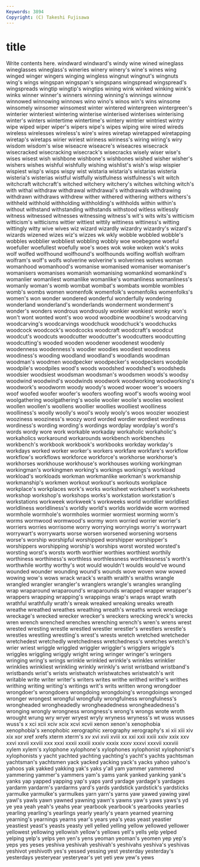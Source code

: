 ```yaml
---
Keywords: 3894 
Copyright: (C) Takeshi Fujisawa
---
```


# title

Write contents here.
windward windward's windy wine wined
wineglass wineglasses wineglass's wineries winery winery's wine's wines wing winged
winger wingers winging wingless wingnut wingnut's wingnuts wing's wings wingspan
wingspan's wingspans wingspread wingspread's wingspreads wingtip wingtip's wingtips wining wink
winked winking wink's winks winner winner's winners winning winning's winnings
winnow winnowed winnowing winnows wino wino's winos win's wins winsome
winsomely winsomer winsomest winter wintered wintergreen wintergreen's winterier winteriest wintering
winterise winterised winterises winterising winter's winters wintertime wintertime's wintery wintrier
wintriest wintry wipe wiped wiper wiper's wipers wipe's wipes wiping
wire wired wireds wireless wirelesses wireless's wire's wires wiretap wiretapped
wiretapping wiretap's wiretaps wirier wiriest wiriness wiriness's wiring wiring's wiry
wisdom wisdom's wise wiseacre wiseacre's wiseacres wisecrack wisecracked wisecracking wisecrack's
wisecracks wisely wiser wise's wises wisest wish wishbone wishbone's wishbones
wished wisher wisher's wishers wishes wishful wishfully wishing wishlist's wish's
wisp wispier wispiest wisp's wisps wispy wist wistaria wistaria's wistarias
wisteria wisteria's wisterias wistful wistfully wistfulness wistfulness's wit witch witchcraft
witchcraft's witched witchery witchery's witches witching witch's with withal withdraw
withdrawal withdrawal's withdrawals withdrawing withdrawn withdraws withdrew wither withered withering
withers withers's withheld withhold withholding withholding's withholds within within's without
withstand withstanding withstands withstood witless witlessly witness witnessed witnesses witnessing
witness's wit's wits wits's witticism witticism's witticisms wittier wittiest wittily
wittiness wittiness's witting wittingly witty wive wives wiz wizard wizardly
wizardry wizardry's wizard's wizards wizened wizes wiz's wizzes wk wkly
wobble wobbled wobble's wobbles wobblier wobbliest wobbling wobbly woe woebegone
woeful woefuller woefullest woefully woe's woes wok woke woken wok's
woks wolf wolfed wolfhound wolfhound's wolfhounds wolfing wolfish wolfram wolfram's
wolf's wolfs wolverine wolverine's wolverines wolves woman womanhood womanhood's womanise
womanised womaniser womaniser's womanisers womanises womanish womanising womankind womankind's womanlier
womanliest womanlike womanlike's womanliness womanliness's womanly woman's womb wombat wombat's
wombats womble wombles womb's wombs women womenfolk womenfolk's womenfolks womenfolks's
women's won wonder wondered wonderful wonderfully wondering wonderland wonderland's wonderlands
wonderment wonderment's wonder's wonders wondrous wondrously wonkier wonkiest wonky won's
won't wont wonted wont's woo wood woodbine woodbine's woodcarving woodcarving's
woodcarvings woodchuck woodchuck's woodchucks woodcock woodcock's woodcocks woodcraft woodcraft's woodcut
woodcut's woodcuts woodcutter woodcutter's woodcutters woodcutting woodcutting's wooded wooden woodener
woodenest woodenly woodenness woodenness's woodier woodies woodiest woodiness woodiness's wooding
woodland woodland's woodlands woodman woodman's woodmen woodpecker woodpecker's woodpeckers woodpile
woodpile's woodpiles wood's woods woodshed woodshed's woodsheds woodsier woodsiest woodsman
woodsman's woodsmen woods's woodsy woodwind woodwind's woodwinds woodwork woodworking woodworking's
woodwork's woodworm woody woody's wooed wooer wooer's wooers woof woofed
woofer woofer's woofers woofing woof's woofs wooing wool woolgathering woolgathering's
woolie woolier woolie's woolies wooliest woollen woollen's woollens woollier woollies
woolliest woolliness woolliness's woolly woolly's wool's wooly wooly's woos woozier
wooziest wooziness wooziness's woozy word worded wordier wordiest wordiness wordiness's
wording wording's wordings wordplay wordplay's word's words wordy wore work
workable workaday workaholic workaholic's workaholics workaround workarounds workbench workbenches workbench's
workbook workbook's workbooks workday workday's workdays worked worker worker's workers
workfare workfare's workflow workflow's workflows workforce workforce's workhorse workhorse's workhorses
workhouse workhouse's workhouses working workingman workingman's workingmen working's workings workings's
workload workload's workloads workman workmanlike workman's workmanship workmanship's workmen workout
workout's workouts workplace workplace's workplaces work's works worksheet worksheet's worksheets
workshop workshop's workshops works's workstation workstation's workstations workweek workweek's workweeks
world worldlier worldliest worldliness worldliness's worldly world's worlds worldwide worm
wormed wormhole wormhole's wormholes wormier wormiest worming worm's worms wormwood
wormwood's wormy worn worried worrier worrier's worriers worries worrisome worry
worrying worryings worry's worrywart worrywart's worrywarts worse worsen worsened worsening
worsens worse's worship worshipful worshipped worshipper worshipper's worshippers worshipping worship's
worships worst worsted worsted's worsting worst's worsts worth worthier worthies
worthiest worthily worthiness worthiness's worthless worthlessness worthlessness's worth's worthwhile worthy
worthy's wot would wouldn't woulds would've wound wounded wounder wounding
wound's wounds wove woven wow wowed wowing wow's wows wrack
wrack's wraith wraith's wraiths wrangle wrangled wrangler wrangler's wranglers wrangle's
wrangles wrangling wrap wraparound wraparound's wraparounds wrapped wrapper wrapper's wrappers
wrapping wrapping's wrappings wrap's wraps wrapt wrath wrathful wrathfully wrath's
wreak wreaked wreaking wreaks wreath wreathe wreathed wreathes wreathing wreath's
wreaths wreck wreckage wreckage's wrecked wrecker wrecker's wreckers wrecking wreck's
wrecks wren wrench wrenched wrenches wrenching wrench's wren's wrens wrest
wrested wresting wrestle wrestled wrestler wrestler's wrestlers wrestle's wrestles wrestling
wrestling's wrest's wrests wretch wretched wretcheder wretchedest wretchedly wretchedness wretchedness's
wretches wretch's wrier wriest wriggle wriggled wriggler wriggler's wrigglers wriggle's
wriggles wriggling wriggly wright wring wringer wringer's wringers wringing wring's
wrings wrinkle wrinkled wrinkle's wrinkles wrinklier wrinklies wrinkliest wrinkling wrinkly
wrinkly's wrist wristband wristband's wristbands wrist's wrists wristwatch wristwatches wristwatch's
writ writable write writer writer's writers writes writhe writhed writhe's
writhes writhing writing writing's writings writ's writs written wrong wrongdoer
wrongdoer's wrongdoers wrongdoing wrongdoing's wrongdoings wronged wronger wrongest wrongful wrongfully
wrongfulness wrongfulness's wrongheaded wrongheadedly wrongheadedness wrongheadedness's wronging wrongly wrongness wrongness's
wrong's wrongs wrote wroth wrought wrung wry wryer wryest wryly
wryness wryness's wt wuss wusses wuss's x xci xcii xciv
xcix xcvi xcvii xenon xenon's xenophobia xenophobia's xenophobic xerographic xerography
xerography's xi xii xiii xiv xix xor xref xrefs xterm
xterm's xv xvi xvii xviii xx xxi xxii xxiii xxiv
xxix xxv xxvi xxvii xxviii xxx xxxi xxxii xxxiii xxxiv
xxxix xxxv xxxvi xxxvii xxxviii xylem xylem's xylophone xylophone's xylophones
xylophonist xylophonist's xylophonists y yacht yachted yachting yachting's yacht's yachts
yachtsman yachtsman's yachtsmen yack yacked yacking yack's yacks yahoo yahoo's
yahoos yak yakked yakking yak's yaks y'all yam yammer yammered
yammering yammer's yammers yam's yams yank yanked yanking yank's yanks
yap yapped yapping yap's yaps yard yardage yardage's yardages yardarm
yardarm's yardarms yard's yards yardstick yardstick's yardsticks yarmulke yarmulke's yarmulkes
yarn yarn's yarns yaw yawed yawing yawl yawl's yawls yawn
yawned yawning yawn's yawns yaw's yaws yaws's yd ye yea
yeah yeah's yeahs year yearbook yearbook's yearbooks yearlies yearling yearling's
yearlings yearly yearly's yearn yearned yearning yearning's yearnings yearns year's
years yea's yeas yeast yeastier yeastiest yeast's yeasts yeasty yell
yelled yelling yellow yellowed yellower yellowest yellowing yellowish yellow's yellows
yell's yells yelp yelped yelping yelp's yelps yen yen's yens
yeoman yeoman's yeomen yep yep's yeps yes yeses yeshiva yeshivah
yeshivah's yeshivahs yeshiva's yeshivas yeshivot yeshivoth yes's yessed yessing yest
yesterday yesterday's yesterdays yesteryear yesteryear's yet yeti yew yew's yews
